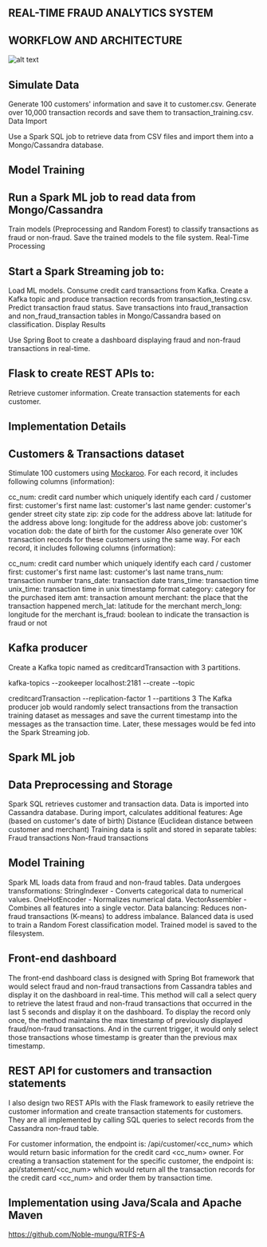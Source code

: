 ## REAL-TIME FRAUD ANALYTICS SYSTEM

## WORKFLOW AND ARCHITECTURE

![alt text](file:///C:/Users/HomePC/Downloads/Screenshot%202024-05-22%20190000.png)



## Simulate Data

Generate 100 customers' information and save it to customer.csv.
Generate over 10,000 transaction records and save them to transaction_training.csv.
Data Import

Use a Spark SQL job to retrieve data from CSV files and import them into a Mongo/Cassandra database.

## Model Training

## Run a Spark ML job to read data from Mongo/Cassandra
Train models (Preprocessing and Random Forest) to classify transactions as fraud or non-fraud.
Save the trained models to the file system.
Real-Time Processing

## Start a Spark Streaming job to:
Load ML models.
Consume credit card transactions from Kafka.
Create a Kafka topic and produce transaction records from transaction_testing.csv.
Predict transaction fraud status.
Save transactions into fraud_transaction and non_fraud_transaction tables in Mongo/Cassandra based on classification.
Display Results

Use Spring Boot to create a dashboard displaying fraud and non-fraud transactions in real-time.

## Flask to create REST APIs to:
Retrieve customer information.
Create transaction statements for each customer.

## Implementation Details
## Customers & Transactions dataset
Stimulate 100 customers using [Mockaroo](https://www.mockaroo.com/). For each record, it includes following columns (information):

cc_num: credit card number which uniquely identify each card / customer
first: customer's first name
last: customer's last name
gender: customer's gender
street
city
state
zip: zip code for the address above
lat: latitude for the address above
long: longitude for the address above
job: customer's vocation
dob: the date of birth for the customer
Also generate over 10K transaction records for these customers using the same way. For each record, it includes following columns (information):

cc_num: credit card number which uniquely identify each card / customer
first: customer's first name
last: customer's last name
trans_num: transaction number
trans_date: transaction date
trans_time: transaction time
unix_time: transaction time in unix timestamp format
category: category for the purchased item
amt: transaction amount
merchant: the place that the transaction happened
merch_lat: latitude for the merchant
merch_long: longitude for the merchant
is_fraud: boolean to indicate the transaction is fraud or not


## Kafka producer
Create a Kafka topic named as creditcardTransaction with 3 partitions.

kafka-topics --zookeeper localhost:2181 --create --topic 

creditcardTransaction  --replication-factor 1 --partitions 3
The Kafka producer job would randomly select transactions from the transaction training dataset as messages and save the current timestamp into the messages as the transaction time. Later, these messages would be fed into the Spark Streaming job.
## Spark ML job
## Data Preprocessing and Storage

Spark SQL retrieves customer and transaction data.
Data is imported into Cassandra database.
During import, calculates additional features:
Age (based on customer's date of birth)
Distance (Euclidean distance between customer and merchant)
Training data is split and stored in separate tables:
Fraud transactions
Non-fraud transactions

## Model Training

Spark ML loads data from fraud and non-fraud tables.
Data undergoes transformations:
StringIndexer - Converts categorical data to numerical values.
OneHotEncoder - Normalizes numerical data.
VectorAssembler - Combines all features into a single vector.
Data balancing: Reduces non-fraud transactions (K-means) to address imbalance.
Balanced data is used to train a Random Forest classification model.
Trained model is saved to the filesystem.





## Front-end dashboard
The front-end dashboard class is designed with Spring Bot framework that would select fraud and non-fraud transactions from Cassandra tables and display it on the dashboard in real-time. This method will call a select query to retrieve the latest fraud and non-fraud transactions that occurred in the last 5 seconds and display it on the dashboard. To display the record only once, the method maintains the max timestamp of previously displayed fraud/non-fraud transactions. And in the current trigger, it would only select those transactions whose timestamp is greater than the previous max timestamp.

## REST API for customers and transaction statements
I also design two REST APIs with the Flask framework to easily retrieve the customer information and create transaction statements for customers. They are all implemented by calling SQL queries to select records from the Cassandra non-fraud table.

For customer information, the endpoint is: /api/customer/<cc_num> which would return basic information for the credit card <cc_num> owner.
For creating a transaction statement for the specific customer, the endpoint is: api/statement/<cc_num> which would return all the transaction records for the credit card <cc_num> and order them by transaction time.


## Implementation using Java/Scala and Apache Maven
https://github.com/Noble-mungu/RTFS-A